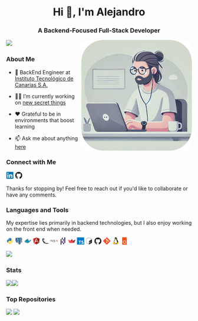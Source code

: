 <h1 align="center">Hi 👋, I'm Alejandro</h1>
<h3 align="center">A Backend-Focused Full-Stack Developer</h3>
<img align="right" height="300" src="./assets/dev.webp" alt="Developer Illustration"/>

![](https://komarev.com/ghpvc/?username=alecurfon&label=Profile%20views&color=0e8aea&style=flat)

### About Me

- 💼 BackEnd Engineer at [Instituto Tecnológico de Canarias S.A.](https://www.itccanarias.org)

- 👨‍💻 I’m currently working on [new secret things](./assets/secret.gif)

- ❤️ Grateful to be in environments that boost learning

- 📫 Ask me about anything [here](https://github.com/alecurfon/alecurfon/issues)


### Connect with Me

<code>[<img src="https://raw.githubusercontent.com/devicons/devicon/master/icons/linkedin/linkedin-original.svg" height="20"/>](https://linkedin.com/in/alecurfon "in/alecurfon")</code>
<code>[<img src="https://raw.githubusercontent.com/devicons/devicon/master/icons/github/github-original.svg" height="20"/>](https://github.com/alecurfon/alecurfon/issues "alecurfon")</code>

Thanks for stopping by! Feel free to reach out if you'd like to collaborate or have any comments.

### Languages and Tools

My expertise lies primarily in backend technologies, but I also enjoy working on the front end when needed.

<code>[<img src="https://raw.githubusercontent.com/devicons/devicon/master/icons/python/python-original.svg" height="20"/>](https://python.org "Python")</code>
<code>[<img src="https://raw.githubusercontent.com/devicons/devicon/master/icons/postgresql/postgresql-original.svg" height="20"/>](https://www.postgresql.org/ "PostgreSQL")</code>
<code>[<img src="https://raw.githubusercontent.com/devicons/devicon/master/icons/docker/docker-original.svg" height="20"/>](https://www.docker.com/ "Docker")</code>
<code>[<img src="https://raw.githubusercontent.com/devicons/devicon/master/icons/angularjs/angularjs-original.svg" height="20"/>](https://angular.dev/ "Angular")</code>
<code>[<img src="https://raw.githubusercontent.com/devicons/devicon/master/icons/flask/flask-original.svg" height="20"/>](https://flask.palletsprojects.com/ "Flask")</code>
<code>[<img src="https://raw.githubusercontent.com/devicons/devicon/master/icons/sqlalchemy/sqlalchemy-original.svg" height="20"/>](https://www.sqlalchemy.org/ "SQLAlchemy")</code>
<code>[<img src="https://raw.githubusercontent.com/devicons/devicon/master/icons/pandas/pandas-original.svg" height="20"/>](https://pandas.pydata.org/ "Pandas")</code>
<code>[<img src="https://raw.githubusercontent.com/devicons/devicon/master/icons/streamlit/streamlit-original.svg" height="20"/>](https://streamlit.io/ "Streamlit")</code>
<code>[<img src="https://raw.githubusercontent.com/devicons/devicon/master/icons/typescript/typescript-original.svg" height="20"/>](https://www.typescriptlang.org/ "TypeScript")</code>
<code>[<img src="https://raw.githubusercontent.com/devicons/devicon/master/icons/bash/bash-original.svg" height="20"/>](https://www.gnu.org/software/bash/ "GNU Bash")</code>
<code>[<img src="https://raw.githubusercontent.com/devicons/devicon/master/icons/github/github-original.svg" height="20"/>](https://github.com/ "GitHub")</code>
<code>[<img src="https://raw.githubusercontent.com/devicons/devicon/master/icons/git/git-original.svg" height="20"/>](https://git-scm.com/ "Git")</code>
<code>[<img src="https://raw.githubusercontent.com/devicons/devicon/master/icons/linux/linux-original.svg" height="20"/>](https://www.linux.org/ "Linux")</code>
<code>[<img src="https://raw.githubusercontent.com/devicons/devicon/master/icons/ubuntu/ubuntu-original.svg" height="20"/>](https://www.ubuntu.com/ "Ubuntu")</code>

![](https://github-readme-stats.vercel.app/api/top-langs/?username=alecurfon&layout=compact&theme=solarized-light)

### Stats

![](https://github-readme-stats.vercel.app/api?username=alecurfon&theme=solarized-light&card_width=400&border=0000001F&hide=stars,commits,prs,issues,contribs&show_icons=true&include_all_commits=true)![](https://github-readme-streak-stats.herokuapp.com?user=alecurfon&theme=solarized-light&card_width=400&card_height=180&border=0000001F&hide_current_streak=true&hide_longest_streak=true)

### Top Repositories

[![](https://github-readme-stats.vercel.app/api/pin/?username=alecurfon&repo=VegetADN-Server&theme=buefy)](https://github.com/alecurfon/VegetADN-Server)
[![](https://github-readme-stats.vercel.app/api/pin/?username=alecurfon&repo=VegetADN-Client&theme=buefy)](https://github.com/alecurfon/VegetADN-Client)
